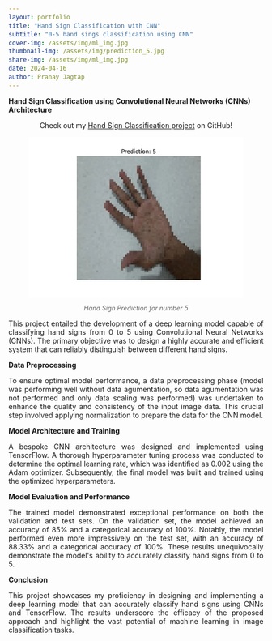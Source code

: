 ```yaml
---
layout: portfolio
title: "Hand Sign Classification with CNN"
subtitle: "0-5 hand sings classification using CNN"
cover-img: /assets/img/ml_img.jpg
thumbnail-img: /assets/img/prediction_5.jpg
share-img: /assets/img/ml_img.jpg
date: 2024-04-16
author: Pranay Jagtap
---
```


**Hand Sign Classification using Convolutional Neural Networks (CNNs) Architecture**

<p align="center">
  Check out my <a href="https://github.com/PranayJagtap06/ML_Projects/tree/main/Hand_Signs_Classification">Hand Sign Classification project</a> on GitHub!
</p>

<figure style="text-align: center">
  <img src="/assets/img/prediction_5.jpg" alt="Hand Sign Prediction" class="center-image portfolio-image">
  <figcaption style="margin-top: 10px; font-style: italic; font-size: 0.9em; color: #666;">
    Hand Sign Prediction for number 5
  </figcaption>
</figure>

<!-- ![Hand Sign Prediction](/assets/img/prediction_5.jpg){: .center-image .portfolio-image} -->

<p style="text-align: justify;">
  This project entailed the development of a deep learning model capable of classifying hand signs from 0 to 5 using Convolutional Neural Networks (CNNs). The primary objective was to design a highly accurate and efficient system that can reliably distinguish between different hand signs.
</p>

**Data Preprocessing**

<p style="text-align: justify;">
  To ensure optimal model performance, a data preprocessing phase (model was performing well without data agumentation, so data agumentation was not performed 
  and only data scaling was performed) was undertaken to enhance the quality and consistency of the input image data. This crucial step involved applying normalization to prepare the data for the CNN model.
</p>

**Model Architecture and Training**

<p style="text-align: justify;">
  A bespoke CNN architecture was designed and implemented using TensorFlow. A thorough hyperparameter tuning process was conducted to determine the optimal learning 
  rate, which was identified as 0.002 using the Adam optimizer. Subsequently, the final model was built and trained using the optimized hyperparameters.
</p>

**Model Evaluation and Performance**

<p style="text-align: justify;">
  The trained model demonstrated exceptional performance on both the validation and test sets. On the validation set, the model achieved an accuracy of 85% and a 
  categorical accuracy of 100%. Notably, the model performed even more impressively on the test set, with an accuracy of 88.33% and a categorical accuracy of 100%. 
  These results unequivocally demonstrate the model's ability to accurately classify hand signs from 0 to 5.
</p>

**Conclusion**

<p style="text-align: justify;">
  This project showcases my proficiency in designing and implementing a deep learning model that can accurately classify hand signs using CNNs and TensorFlow. The 
  results underscore the efficacy of the proposed approach and highlight the vast potential of machine learning in image classification tasks.
</p>
